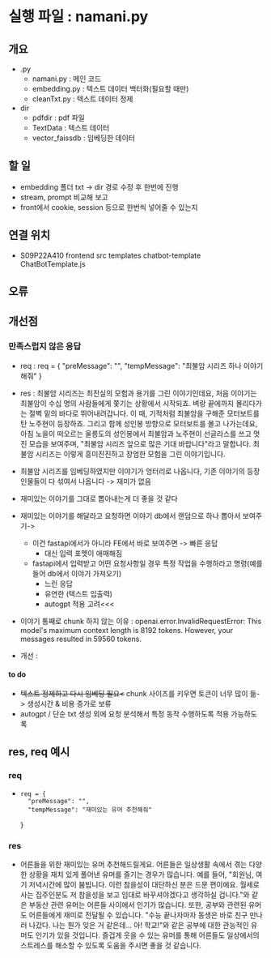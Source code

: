 # 실행 파일 : namani.py

## 개요
- .py
  - namani.py : 메인 코드
  - embedding.py : 텍스트 데이터 백터화(필요할 때만)
  - cleanTxt.py : 텍스트 데이터 정제
- dir
  - pdfdir : pdf 파일
  - TextData : 텍스트 데이터
  - vector_faissdb : 임베딩한 데이터


## 할 일
- embedding 폴더 txt -> dir 경로 수정 후 한번에 진행
- stream, prompt 비교해 보고
- front에서 cookie, session 등으로 한번씩 넣어줄 수 있는지

## 연결 위치
- S09P22A410 frontend src templates chatbot-template ChatBotTemplate.js

## 오류




## 개선점
### 만족스럽지 않은 응답
- req :     req = {
        "preMessage": "",
        "tempMessage": "최불암 시리즈 하나 이야기해줘"
    }
- res : 
최불암 시리즈는 최진실의 모험과 용기를 그린 이야기인데요, 처음 이야기는 최불암이 수십 명의 사람들에게 쫓기는 상황에서 시작되죠. 벼랑 끝에까지 몰리다가는 절벽 밑의 바다로 뛰어내려갑니다. 이 때, 기적처럼 최불암을 구해준 모터보트를 탄 노주현이 등장하죠. 그리고 함께 성인봉 방향으로 모터보트를 몰고 나가는데요, 아침 노을이 떠오르는 울릉도의 성인봉에서 최불암과 노주현이 선글라스를 쓰고 멋진 모습을 보여주며, "최불암 시리즈 앞으로 많은 기대 바랍니다"라고 말합니다. 최불암 시리즈는 이렇게 흥미진진하고 장엄한 모험을 그린 이야기입니다.

- 최불암 시리즈를 임베딩하였지만 이야기가 엉터리로 나옵니다, 기존 이야기의 등장인물들이 다 섞여서 나옵니다 -> 재미가 없음
- 재미있는 이야기를 그대로 뽑아내는게 더 좋을 것 같다
- 재미있는 이야기를 해달라고 요청하면 이야기 db에서 랜덤으로 하나 뽑아서 보여주기-> 
    - 이건 fastapi에서가 아니라 FE에서 바로 보여주면 -> 빠른 응답
        - 대신 입력 포멧이 애매해짐
    - fastapi에서 입력받고 어떤 요청사항일 경우 특정 작업을 수행하라고 명령(예를 들어 db에서 이야기 가져오기)
        - 느린 응답
        - 유연한 (텍스트 입출력)
        - autogpt 적용 고려<<<
- 이야기 통째로 chunk 하지 않는 이유 : openai.error.InvalidRequestError: This model's maximum context length is 8192 tokens. However, your messages resulted in 59560 tokens.

- 개선 : 

#### to do 
- ~~텍스트 정제하고 다시 임베딩 필요<~~ chunk 사이즈를 키우면 토큰이 너무 많이 듦-> 생성시간 & 비용 증가로 보류
- autogpt / 단순 txt 생성 외에 요청 분석해서 특정 동작 수행하도록 적용 가능하도록


## res, req 예시
### req
-     req = {
        "preMessage": "",
        "tempMessage": "재미있는 유머 추천해줘"
    }
### res
- 어른들을 위한 재미있는 유머 추천해드릴게요. 어른들은 일상생활 속에서 겪는 다양한 상황을 재치 있게 풀어낸 유머를 즐기는 경우가 많습니다. 예를 들어, "회원님, 여기 저녁시간에 많이 붐빕니다. 이런 참을성이 대단하신 분은 드문 편이에요. 월세로 사는 집주인분도 저 참을성을 보고 임대로 바꾸셔야겠다고 생각하실 겁니다."와 같은 부동산 관련 유머는 어른들 사이에서 인기가 많습니다. 또한, 공부와 관련된 유머도 어른들에게 재미로 전달될 수 있습니다. "수능 끝나자마자 동생은 바로 친구 만나러 나갔다. 나는 뭔가 잊은 거 같은데... 아! 학교!"와 같은 공부에 대한 관능적인 유머도 인기가 있을 것입니다. 즐겁게 웃을 수 있는 유머를 통해 어른들도 일상에서의 스트레스를 해소할 수 있도록 도움을 주시면 좋을 것 같습니다.